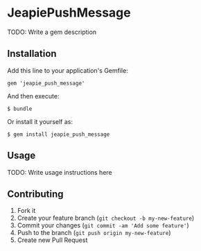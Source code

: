 # JeapiePushMessage

TODO: Write a gem description

## Installation

Add this line to your application's Gemfile:

    gem 'jeapie_push_message'

And then execute:

    $ bundle

Or install it yourself as:

    $ gem install jeapie_push_message

## Usage

TODO: Write usage instructions here

## Contributing

1. Fork it
2. Create your feature branch (`git checkout -b my-new-feature`)
3. Commit your changes (`git commit -am 'Add some feature'`)
4. Push to the branch (`git push origin my-new-feature`)
5. Create new Pull Request
